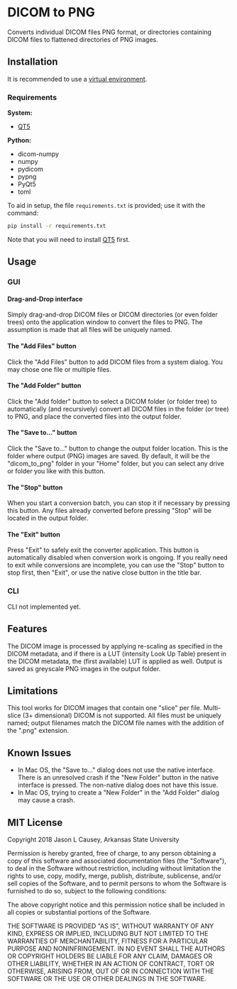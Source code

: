 # DICOM to PNG
Converts individual DICOM files PNG format, or directories containing DICOM
files to flattened directories of PNG images.

## Installation
It is recommended to use a [virtual environment](https://virtualenv.pypa.io/en/stable/).

### Requirements
**System:**

* [QT5](https://www.qt.io/)

**Python:**

* dicom-numpy
* numpy
* pydicom
* pypng
* PyQt5
* toml

To aid in setup, the file `requirements.txt` is provided; use it with the command:

```bash
pip install -r requirements.txt
```

Note that you will need to install [QT5](https://www.qt.io/) first.

## Usage
### GUI
#### Drag-and-Drop interface
Simply drag-and-drop DICOM files or DICOM directories (or even folder trees)
onto the application window to convert the files to PNG.  The assumption is made that
all files will be uniquely named.

#### The "Add Files" button
Click the "Add Files" button to add DICOM files from a system dialog.  You may chose one file or multiple files.

#### The "Add Folder" button
Click the "Add folder" button to select a DICOM folder (or folder tree) to automatically (and recursively) convert all DICOM files in the folder (or tree) to PNG, and place the converted files into the output folder.

#### The "Save to..." button
Click the "Save to..." button to change the output folder location.  This is the folder where output (PNG) images are saved.  By default, it will be the "dicom_to_png" folder in your "Home" folder, but you can select any drive or folder you like with this button.

#### The "Stop" button
When you start a conversion batch, you can stop it if necessary by pressing this button.  Any files already converted before pressing "Stop" will be located in the output folder.

#### The "Exit" button
Press "Exit" to safely exit the converter application.  This button is automatically disabled when conversion work is ongoing.  If you really need to exit while conversions are incomplete, you can use the "Stop" button to stop first, then "Exit", or use the native close button in the title bar.

### CLI
CLI not implemented yet.

## Features
The DICOM image is processed by applying re-scaling as specified in the DICOM metadata, and if there is a LUT (intensity Look Up Table) present in the DICOM metadata, the (first available) LUT is applied as well.  Output is saved as greyscale PNG images in the output folder.

## Limitations
This tool works for DICOM images that contain one "slice" per file.  Multi-slice (3+ dimensional) DICOM is not supported.  All files must be uniquely named; output filenames match the DICOM file names with the addition of the ".png" extension.

## Known Issues
* In Mac OS, the "Save to..." dialog does not use the native interface.  There is an unresolved crash if the "New Folder" button in the native interface is pressed.  The non-native dialog does not have this issue.
* In Mac OS, trying to create a "New Folder" in the "Add Folder" dialog may cause a crash.

## MIT License

Copyright 2018 Jason L Causey, Arkansas State University

Permission is hereby granted, free of charge, to any person obtaining a copy
of this software and associated documentation files (the "Software"), to deal
in the Software without restriction, including without limitation the rights
to use, copy, modify, merge, publish, distribute, sublicense, and/or sell
copies of the Software, and to permit persons to whom the Software is
furnished to do so, subject to the following conditions:

The above copyright notice and this permission notice shall be included in all
copies or substantial portions of the Software.

THE SOFTWARE IS PROVIDED "AS IS", WITHOUT WARRANTY OF ANY KIND, EXPRESS OR
IMPLIED, INCLUDING BUT NOT LIMITED TO THE WARRANTIES OF MERCHANTABILITY,
FITNESS FOR A PARTICULAR PURPOSE AND NONINFRINGEMENT. IN NO EVENT SHALL THE
AUTHORS OR COPYRIGHT HOLDERS BE LIABLE FOR ANY CLAIM, DAMAGES OR OTHER
LIABILITY, WHETHER IN AN ACTION OF CONTRACT, TORT OR OTHERWISE, ARISING FROM,
OUT OF OR IN CONNECTION WITH THE SOFTWARE OR THE USE OR OTHER DEALINGS IN THE
SOFTWARE.